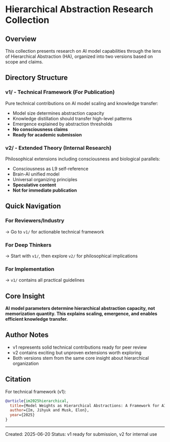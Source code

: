 # Hierarchical Abstraction Research Collection

## Overview
This collection presents research on AI model capabilities through the lens of Hierarchical Abstraction (HA), organized into two versions based on scope and claims.

## Directory Structure

### v1/ - Technical Framework (For Publication)
Pure technical contributions on AI model scaling and knowledge transfer:
- Model size determines abstraction capacity
- Knowledge distillation should transfer high-level patterns
- Emergence explained by abstraction thresholds
- **No consciousness claims**
- **Ready for academic submission**

### v2/ - Extended Theory (Internal Research)
Philosophical extensions including consciousness and biological parallels:
- Consciousness as L9 self-reference
- Brain-AI unified model
- Universal organizing principles
- **Speculative content**
- **Not for immediate publication**

## Quick Navigation

### For Reviewers/Industry
→ Go to `v1/` for actionable technical framework

### For Deep Thinkers
→ Start with `v1/`, then explore `v2/` for philosophical implications

### For Implementation
→ `v1/` contains all practical guidelines

## Core Insight
**AI model parameters determine hierarchical abstraction capacity, not memorization quantity. This explains scaling, emergence, and enables efficient knowledge transfer.**

## Author Notes
- v1 represents solid technical contributions ready for peer review
- v2 contains exciting but unproven extensions worth exploring
- Both versions stem from the same core insight about hierarchical organization

## Citation
For technical framework (v1):
```bibtex
@article{im2025hierarchical,
  title={Model Weights as Hierarchical Abstractions: A Framework for AI Scaling},
  author={Im, Jihyuk and Musk, Elon},
  year={2025}
}
```

---
Created: 2025-06-20
Status: v1 ready for submission, v2 for internal use